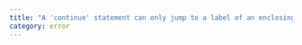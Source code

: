 ```yaml
---
title: "A 'continue' statement can only jump to a label of an enclosing iteration statement."
category: error
---
```

